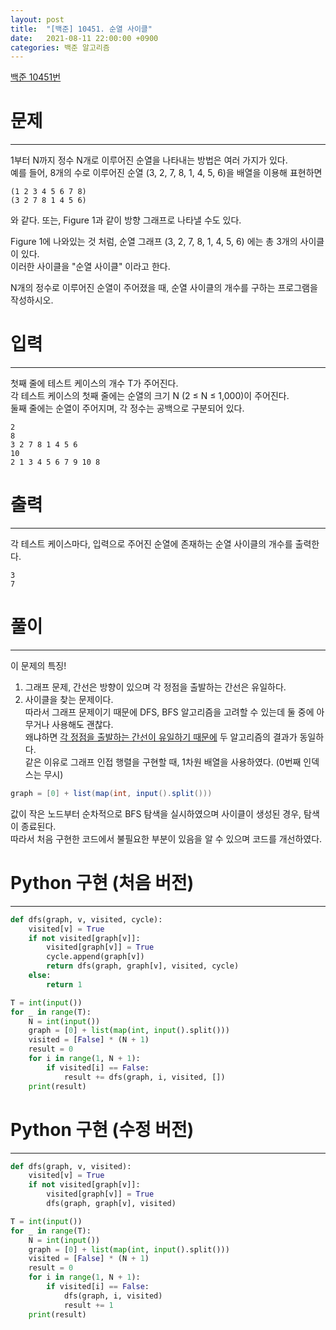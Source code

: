```yaml
---
layout: post
title:  "[백준] 10451. 순열 사이클"
date:   2021-08-11 22:00:00 +0900
categories: 백준 알고리즘
---
```

[백준 10451번](https://www.acmicpc.net/problem/10451)

# 문제
-----
1부터 N까지 정수 N개로 이루어진 순열을 나타내는 방법은 여러 가지가 있다.  
예를 들어, 8개의 수로 이루어진 순열 (3, 2, 7, 8, 1, 4, 5, 6)을 배열을 이용해 표현하면  													 
```
(1 2 3 4 5 6 7 8)
(3 2 7 8 1 4 5 6)
``` 
와 같다. 또는, Figure 1과 같이 방향 그래프로 나타낼 수도 있다.  

Figure 1에 나와있는 것 처럼, 순열 그래프 (3, 2, 7, 8, 1, 4, 5, 6) 에는 총 3개의 사이클이 있다.  
이러한 사이클을 "순열 사이클" 이라고 한다.  

N개의 정수로 이루어진 순열이 주어졌을 때, 순열 사이클의 개수를 구하는 프로그램을 작성하시오.

# 입력
-----
첫째 줄에 테스트 케이스의 개수 T가 주어진다.  
각 테스트 케이스의 첫째 줄에는 순열의 크기 N (2 ≤ N ≤ 1,000)이 주어진다.  
둘째 줄에는 순열이 주어지며, 각 정수는 공백으로 구분되어 있다.
```
2
8
3 2 7 8 1 4 5 6
10
2 1 3 4 5 6 7 9 10 8
```

# 출력
-----
각 테스트 케이스마다, 입력으로 주어진 순열에 존재하는 순열 사이클의 개수를 출력한다.
```
3
7
```

# 풀이
-----
이 문제의 특징!  
1) 그래프 문제, 간선은 방향이 있으며 각 정점을 출발하는 간선은 유일하다.  
2) 사이클을 찾는 문제이다.  
따라서 그래프 문제이기 때문에 DFS, BFS 알고리즘을 고려할 수 있는데 둘 중에 아무거나 사용해도 괜찮다.  
왜냐하면 <u>각 정점을 출발하는 간선이 유일하기 때문에</u> 두 알고리즘의 결과가 동일하다.  
같은 이유로 그래프 인접 행렬을 구현할 때, 1차원 배열을 사용하였다. (0번째 인덱스는 무시)  
```java
graph = [0] + list(map(int, input().split()))
```
값이 작은 노드부터 순차적으로 BFS 탐색을 실시하였으며 사이클이 생성된 경우, 탐색이 종료된다.  
따라서 처음 구현한 코드에서 불필요한 부분이 있음을 알 수 있으며 코드를 개선하였다.

# Python 구현 (처음 버전)
-----
```python
def dfs(graph, v, visited, cycle):
    visited[v] = True
    if not visited[graph[v]]:
        visited[graph[v]] = True
        cycle.append(graph[v])
        return dfs(graph, graph[v], visited, cycle)
    else:
        return 1

T = int(input())
for _ in range(T):
    N = int(input())
    graph = [0] + list(map(int, input().split()))
    visited = [False] * (N + 1)
    result = 0
    for i in range(1, N + 1):
        if visited[i] == False:
            result += dfs(graph, i, visited, [])
    print(result)
```

# Python 구현 (수정 버전)
-----
```python
def dfs(graph, v, visited):
    visited[v] = True
    if not visited[graph[v]]:
        visited[graph[v]] = True
        dfs(graph, graph[v], visited)

T = int(input())
for _ in range(T):
    N = int(input())
    graph = [0] + list(map(int, input().split()))
    visited = [False] * (N + 1)
    result = 0
    for i in range(1, N + 1):
        if visited[i] == False:
            dfs(graph, i, visited)
            result += 1
    print(result)
```